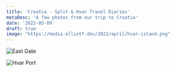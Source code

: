 ```yaml
---
title: 'Croatia - Split & Hvar Travel Diaries'
metaDesc: 'A few photos from our trip to Croatia'
date: '2022-05-09'
draft: true
image: "https://media.elliotf.dev/2022/april/hvar-island.png"
---
```


![East Gate](https://media.elliotf.dev/2022/april/east-gate.png)

![Hvar Port ](https://media.elliotf.dev/2022/april/hvar-port.png)
